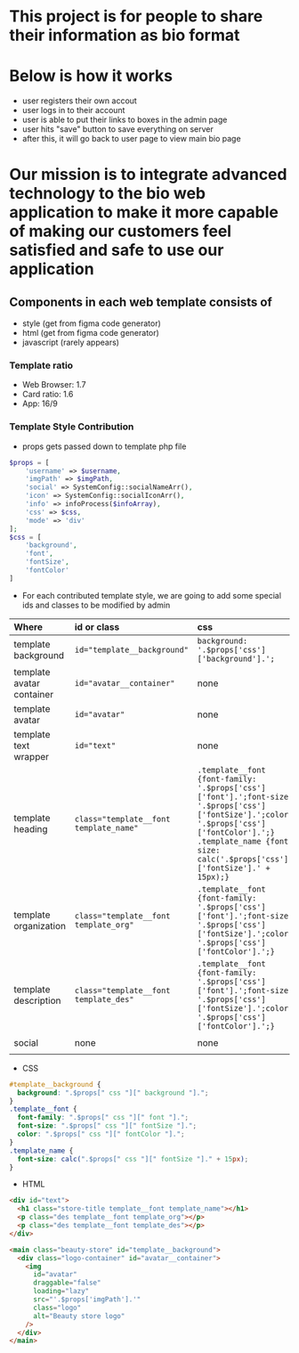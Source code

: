 # This project is for people to share their information as bio format

# Below is how it works

- user registers their own accout
- user logs in to their account
- user is able to put their links to boxes in the admin page
- user hits "save" button to save everything on server
- after this, it will go back to user page to view main bio page

# Our mission is to integrate advanced technology to the bio web application to make it more capable of making our customers feel satisfied and safe to use our application

## Components in each web template consists of

- style (get from figma code generator)
- html (get from figma code generator)
- javascript (rarely appears)

### Template ratio

- Web Browser: 1.7
- Card ratio: 1.6
- App: 16/9

### Template Style Contribution

- props gets passed down to template php file

```php
$props = [
    'username' => $username,
    'imgPath' => $imgPath,
    'social' => SystemConfig::socialNameArr(),
    'icon' => SystemConfig::socialIconArr(),
    'info' => infoProcess($infoArray),
    'css' => $css,
    'mode' => 'div'
];
$css = [
    'background',
    'font',
    'fontSize',
    'fontColor'
]
```

- For each contributed template style, we are going to add some special ids and classes to be modified by admin

| Where                     | id or class                            | css                                                                                                                                                                                                                | php                                 |
| :------------------------ | :------------------------------------- | :----------------------------------------------------------------------------------------------------------------------------------------------------------------------------------------------------------------- | :---------------------------------- |
| template background       | `id="template__background"`            | `background: '.$props['css']['background'].';`                                                                                                                                                                     | none                                |
| template avatar container | `id="avatar__container"`               | none                                                                                                                                                                                                               | none                                |
| template avatar           | `id="avatar"`                          | none                                                                                                                                                                                                               | none                                |
| template text wrapper     | `id="text"`                            | none                                                                                                                                                                                                               | none                                |
| template heading          | `class="template__font template_name"` | `.template__font {font-family: '.$props['css']['font'].';font-size: '.$props['css']['fontSize'].';color: '.$props['css']['fontColor'].';} .template_name {font-size: calc('.$props['css']['fontSize'].' + 15px);}` | none                                |
| template organization     | `class="template__font template_org"`  | `.template__font {font-family: '.$props['css']['font'].';font-size: '.$props['css']['fontSize'].';color: '.$props['css']['fontColor'].';}`                                                                         | none                                |
| template description      | `class="template__font template_des"`  | `.template__font {font-family: '.$props['css']['font'].';font-size: '.$props['css']['fontSize'].';color: '.$props['css']['fontColor'].';}`                                                                         | none                                |
| social                    | none                                   | none                                                                                                                                                                                                               | `socialMediaIcon($props)->render()` |

- CSS

```css
#template__background {
  background: ".$props[" css "][" background "].";
}
.template__font {
  font-family: ".$props[" css "][" font "].";
  font-size: ".$props[" css "][" fontSize "].";
  color: ".$props[" css "][" fontColor "].";
}
.template_name {
  font-size: calc(".$props[" css "][" fontSize "]." + 15px);
}
```

- HTML

```html
<div id="text">
  <h1 class="store-title template__font template_name"></h1>
  <p class="des template__font template_org"></p>
  <p class="des template__font template_des"></p>
</div>

<main class="beauty-store" id="template__background">
  <div class="logo-container" id="avatar__container">
    <img
      id="avatar"
      draggable="false"
      loading="lazy"
      src="'.$props['imgPath'].'"
      class="logo"
      alt="Beauty store logo"
    />
  </div>
</main>
```

